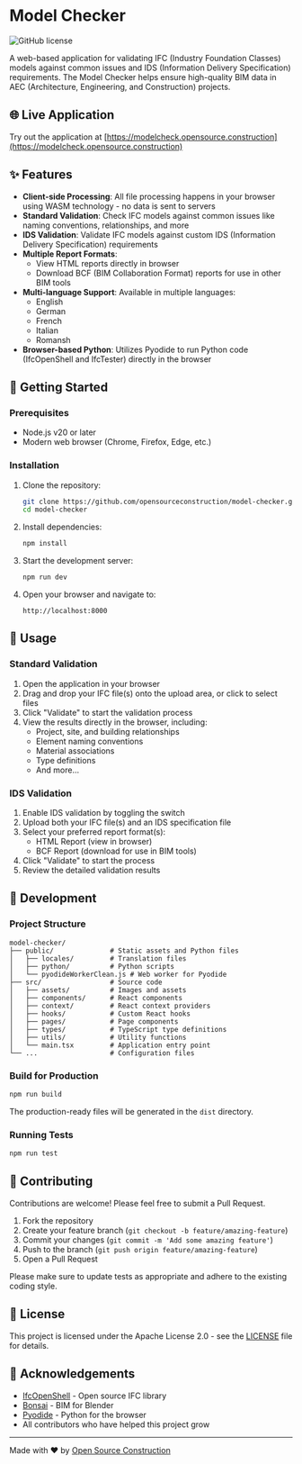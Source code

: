 # Model Checker

![GitHub license](https://img.shields.io/badge/license-Apache%202.0-blue.svg)

A web-based application for validating IFC (Industry Foundation Classes) models against common issues and IDS (Information Delivery Specification) requirements. The Model Checker helps ensure high-quality BIM data in AEC (Architecture, Engineering, and Construction) projects.

## 🌐 Live Application

Try out the application at [https://modelcheck.opensource.construction](https://modelcheck.opensource.construction)

## ✨ Features

- **Client-side Processing**: All file processing happens in your browser using WASM technology - no data is sent to servers
- **Standard Validation**: Check IFC models against common issues like naming conventions, relationships, and more
- **IDS Validation**: Validate IFC models against custom IDS (Information Delivery Specification) requirements
- **Multiple Report Formats**:
  - View HTML reports directly in browser
  - Download BCF (BIM Collaboration Format) reports for use in other BIM tools
- **Multi-language Support**: Available in multiple languages:
  - English
  - German
  - French
  - Italian
  - Romansh
- **Browser-based Python**: Utilizes Pyodide to run Python code (IfcOpenShell and IfcTester) directly in the browser

## 🚀 Getting Started

### Prerequisites

- Node.js v20 or later
- Modern web browser (Chrome, Firefox, Edge, etc.)

### Installation

1. Clone the repository:

   ```bash
   git clone https://github.com/opensourceconstruction/model-checker.git
   cd model-checker
   ```

2. Install dependencies:

   ```bash
   npm install
   ```

3. Start the development server:

   ```bash
   npm run dev
   ```

4. Open your browser and navigate to:
   ```
   http://localhost:8000
   ```

## 📖 Usage

### Standard Validation

1. Open the application in your browser
2. Drag and drop your IFC file(s) onto the upload area, or click to select files
3. Click "Validate" to start the validation process
4. View the results directly in the browser, including:
   - Project, site, and building relationships
   - Element naming conventions
   - Material associations
   - Type definitions
   - And more...

### IDS Validation

1. Enable IDS validation by toggling the switch
2. Upload both your IFC file(s) and an IDS specification file
3. Select your preferred report format(s):
   - HTML Report (view in browser)
   - BCF Report (download for use in BIM tools)
4. Click "Validate" to start the process
5. Review the detailed validation results

## 🔧 Development

### Project Structure

```
model-checker/
├── public/              # Static assets and Python files
│   ├── locales/         # Translation files
│   ├── python/          # Python scripts
│   └── pyodideWorkerClean.js # Web worker for Pyodide
├── src/                 # Source code
│   ├── assets/          # Images and assets
│   ├── components/      # React components
│   ├── context/         # React context providers
│   ├── hooks/           # Custom React hooks
│   ├── pages/           # Page components
│   ├── types/           # TypeScript type definitions
│   ├── utils/           # Utility functions
│   └── main.tsx         # Application entry point
└── ...                  # Configuration files
```

### Build for Production

```bash
npm run build
```

The production-ready files will be generated in the `dist` directory.

### Running Tests

```bash
npm run test
```

## 🤝 Contributing

Contributions are welcome! Please feel free to submit a Pull Request.

1. Fork the repository
2. Create your feature branch (`git checkout -b feature/amazing-feature`)
3. Commit your changes (`git commit -m 'Add some amazing feature'`)
4. Push to the branch (`git push origin feature/amazing-feature`)
5. Open a Pull Request

Please make sure to update tests as appropriate and adhere to the existing coding style.

## 📝 License

This project is licensed under the Apache License 2.0 - see the [LICENSE](LICENSE) file for details.

## 🙏 Acknowledgements

- [IfcOpenShell](https://ifcopenshell.org/) - Open source IFC library
- [Bonsai](https://bonsaibim.org/) - BIM for Blender
- [Pyodide](https://pyodide.org/) - Python for the browser
- All contributors who have helped this project grow

---

Made with ❤️ by [Open Source Construction](https://opensource.construction)
